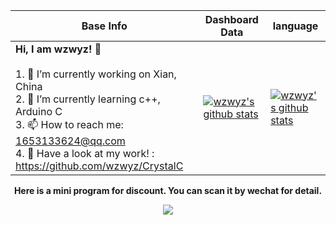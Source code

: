 |Base Info|Dashboard Data| language |
|----------------------------------------------------------------------|----------------------------------------------------------------------|----------------------------------------------------------------------|
| __Hi, I am wzwyz! 👋__<br/><br/>1. 🔭 I’m currently working on Xian, China<br/>2. 🌱 I’m currently learning c++, Arduino C<br/>3. 📫 How to reach me: 1653133624@qq.com<br/>4. 💬 Have a look at my work! : https://github.com/wzwyz/CrystalC | [![wzwyz's github stats](https://github-readme-stats.vercel.app/api?username=wzwyz&rank_icon=github)](https://github-readme-stats.vercel.app/api?username=wzwyz&rank_icon=github) | [![wzwyz's github stats](https://github-readme-stats.vercel.app/api/top-langs/?username=wzwyz&layout=compact)](https://github-readme-stats.vercel.app/api/top-langs/?username=wzwyz&layout=donut-vertical) |

<div align=center><b>Here is a mini program for discount. You can scan it by wechat for detail.</b></div>
<p align="center">
  <img src="./qr.jpg" />
</p>
